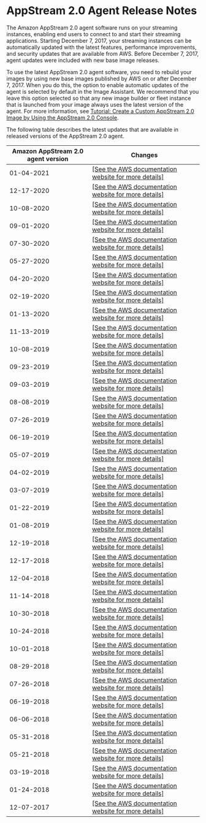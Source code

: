# AppStream 2\.0 Agent Release Notes<a name="agent-software-versions"></a>

The Amazon AppStream 2\.0 agent software runs on your streaming instances, enabling end users to connect to and start their streaming applications\. Starting December 7, 2017, your streaming instances can be automatically updated with the latest features, performance improvements, and security updates that are available from AWS\. Before December 7, 2017, agent updates were included with new base image releases\. 

To use the latest AppStream 2\.0 agent software, you need to rebuild your images by using new base images published by AWS on or after December 7, 2017\. When you do this, the option to enable automatic updates of the agent is selected by default in the Image Assistant\. We recommend that you leave this option selected so that any new image builder or fleet instance that is launched from your image always uses the latest version of the agent\. For more information, see [Tutorial: Create a Custom AppStream 2\.0 Image by Using the AppStream 2\.0 Console](tutorial-image-builder.md)\.

The following table describes the latest updates that are available in released versions of the AppStream 2\.0 agent\.


| Amazon AppStream 2\.0 agent version | Changes | 
| --- | --- | 
| 01\-04\-2021 |  [\[See the AWS documentation website for more details\]](http://docs.aws.amazon.com/appstream2/latest/developerguide/agent-software-versions.html)  | 
| 12\-17\-2020 |  [\[See the AWS documentation website for more details\]](http://docs.aws.amazon.com/appstream2/latest/developerguide/agent-software-versions.html)  | 
| 10\-08\-2020 |  [\[See the AWS documentation website for more details\]](http://docs.aws.amazon.com/appstream2/latest/developerguide/agent-software-versions.html)  | 
| 09\-01\-2020 |  [\[See the AWS documentation website for more details\]](http://docs.aws.amazon.com/appstream2/latest/developerguide/agent-software-versions.html)  | 
| 07\-30\-2020 |  [\[See the AWS documentation website for more details\]](http://docs.aws.amazon.com/appstream2/latest/developerguide/agent-software-versions.html)  | 
| 05\-27\-2020 |  [\[See the AWS documentation website for more details\]](http://docs.aws.amazon.com/appstream2/latest/developerguide/agent-software-versions.html)  | 
| 04\-20\-2020 |  [\[See the AWS documentation website for more details\]](http://docs.aws.amazon.com/appstream2/latest/developerguide/agent-software-versions.html)  | 
| 02\-19\-2020 |  [\[See the AWS documentation website for more details\]](http://docs.aws.amazon.com/appstream2/latest/developerguide/agent-software-versions.html)  | 
| 01\-13\-2020 |  [\[See the AWS documentation website for more details\]](http://docs.aws.amazon.com/appstream2/latest/developerguide/agent-software-versions.html)  | 
| 11\-13\-2019 |  [\[See the AWS documentation website for more details\]](http://docs.aws.amazon.com/appstream2/latest/developerguide/agent-software-versions.html)  | 
| 10\-08\-2019 |  [\[See the AWS documentation website for more details\]](http://docs.aws.amazon.com/appstream2/latest/developerguide/agent-software-versions.html)  | 
| 09\-23\-2019 |  [\[See the AWS documentation website for more details\]](http://docs.aws.amazon.com/appstream2/latest/developerguide/agent-software-versions.html)  | 
| 09\-03\-2019 |  [\[See the AWS documentation website for more details\]](http://docs.aws.amazon.com/appstream2/latest/developerguide/agent-software-versions.html)  | 
| 08\-08\-2019 |  [\[See the AWS documentation website for more details\]](http://docs.aws.amazon.com/appstream2/latest/developerguide/agent-software-versions.html)  | 
| 07\-26\-2019 |  [\[See the AWS documentation website for more details\]](http://docs.aws.amazon.com/appstream2/latest/developerguide/agent-software-versions.html)  | 
| 06\-19\-2019 |  [\[See the AWS documentation website for more details\]](http://docs.aws.amazon.com/appstream2/latest/developerguide/agent-software-versions.html)  | 
| 05\-07\-2019 |  [\[See the AWS documentation website for more details\]](http://docs.aws.amazon.com/appstream2/latest/developerguide/agent-software-versions.html)  | 
| 04\-02\-2019 |  [\[See the AWS documentation website for more details\]](http://docs.aws.amazon.com/appstream2/latest/developerguide/agent-software-versions.html)  | 
| 03\-07\-2019 |  [\[See the AWS documentation website for more details\]](http://docs.aws.amazon.com/appstream2/latest/developerguide/agent-software-versions.html)  | 
| 01\-22\-2019 |  [\[See the AWS documentation website for more details\]](http://docs.aws.amazon.com/appstream2/latest/developerguide/agent-software-versions.html)  | 
| 01\-08\-2019 |  [\[See the AWS documentation website for more details\]](http://docs.aws.amazon.com/appstream2/latest/developerguide/agent-software-versions.html)  | 
| 12\-19\-2018 |  [\[See the AWS documentation website for more details\]](http://docs.aws.amazon.com/appstream2/latest/developerguide/agent-software-versions.html)  | 
| 12\-17\-2018 |  [\[See the AWS documentation website for more details\]](http://docs.aws.amazon.com/appstream2/latest/developerguide/agent-software-versions.html)  | 
| 12\-04\-2018 |  [\[See the AWS documentation website for more details\]](http://docs.aws.amazon.com/appstream2/latest/developerguide/agent-software-versions.html)  | 
| 11\-14\-2018 |  [\[See the AWS documentation website for more details\]](http://docs.aws.amazon.com/appstream2/latest/developerguide/agent-software-versions.html)  | 
| 10\-30\-2018 |  [\[See the AWS documentation website for more details\]](http://docs.aws.amazon.com/appstream2/latest/developerguide/agent-software-versions.html)  | 
| 10\-24\-2018 |  [\[See the AWS documentation website for more details\]](http://docs.aws.amazon.com/appstream2/latest/developerguide/agent-software-versions.html)  | 
| 10\-01\-2018 |  [\[See the AWS documentation website for more details\]](http://docs.aws.amazon.com/appstream2/latest/developerguide/agent-software-versions.html)  | 
| 08\-29\-2018 |  [\[See the AWS documentation website for more details\]](http://docs.aws.amazon.com/appstream2/latest/developerguide/agent-software-versions.html)  | 
| 07\-26\-2018 |  [\[See the AWS documentation website for more details\]](http://docs.aws.amazon.com/appstream2/latest/developerguide/agent-software-versions.html)  | 
| 06\-19\-2018 |  [\[See the AWS documentation website for more details\]](http://docs.aws.amazon.com/appstream2/latest/developerguide/agent-software-versions.html)  | 
| 06\-06\-2018 |  [\[See the AWS documentation website for more details\]](http://docs.aws.amazon.com/appstream2/latest/developerguide/agent-software-versions.html)  | 
| 05\-31\-2018 |  [\[See the AWS documentation website for more details\]](http://docs.aws.amazon.com/appstream2/latest/developerguide/agent-software-versions.html)  | 
| 05\-21\-2018 |  [\[See the AWS documentation website for more details\]](http://docs.aws.amazon.com/appstream2/latest/developerguide/agent-software-versions.html)  | 
| 03\-19\-2018 |  [\[See the AWS documentation website for more details\]](http://docs.aws.amazon.com/appstream2/latest/developerguide/agent-software-versions.html)  | 
| 01\-24\-2018 |  [\[See the AWS documentation website for more details\]](http://docs.aws.amazon.com/appstream2/latest/developerguide/agent-software-versions.html)  | 
| 12\-07\-2017 |  [\[See the AWS documentation website for more details\]](http://docs.aws.amazon.com/appstream2/latest/developerguide/agent-software-versions.html)  | 